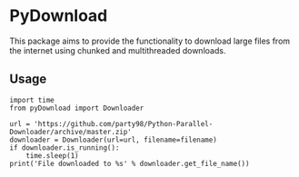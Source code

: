 # PyDownload

This package aims to provide the functionality to download large files from the internet using chunked and multithreaded downloads.


## Usage

```
import time
from pyDownload import Downloader

url = 'https://github.com/party98/Python-Parallel-Downloader/archive/master.zip'
downloader = Downloader(url=url, filename=filename)
if downloader.is_running():
    time.sleep(1)
print('File downloaded to %s' % downloader.get_file_name())
```
